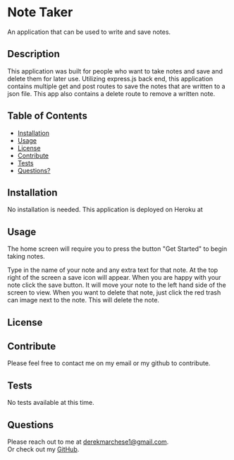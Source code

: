 # Note Taker
An application that can be used to write and save notes.

## Description
This application was built for people who want to take notes and save and delete them for later use. Utilizing express.js back end, this application contains multiple get and post routes to save the notes that are written to a json file. This app also contains a delete route to remove a written note. 

## Table of Contents
  * [Installation](#installation)
  * [Usage](#usage)
  * [License](#license)
  * [Contribute](#contributions)
  * [Tests](#tests)
  * [Questions?](#questions)

## Installation
No installation is needed. This application is deployed on Heroku at 

## Usage
The home screen will require you to press the button "Get Started" to begin taking notes.

Type in the name of your note and any extra text for that note. At the top right of the screen a save icon will appear. When you are happy with your note click the save button. It will move your note to the left hand side of the screen to view. When you want to delete that note, just click the red trash can image next to the note. This will delete the note.

## License


## Contribute
Please feel free to contact me on my email or my github to contribute.

## Tests
No tests available at this time.

## Questions
Please reach out to me at derekmarchese1@gmail.com.<br>
Or check out my <a href="https://github.com/dtm589">GitHub</a>.